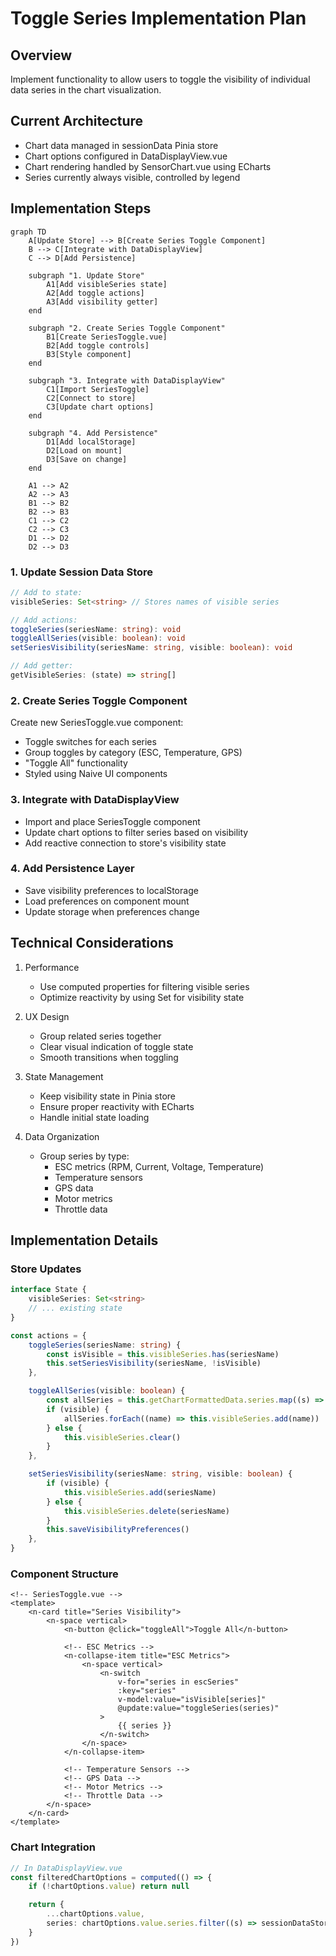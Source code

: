 # Toggle Series Implementation Plan

## Overview

Implement functionality to allow users to toggle the visibility of individual data series in the chart visualization.

## Current Architecture

- Chart data managed in sessionData Pinia store
- Chart options configured in DataDisplayView.vue
- Chart rendering handled by SensorChart.vue using ECharts
- Series currently always visible, controlled by legend

## Implementation Steps

```mermaid
graph TD
    A[Update Store] --> B[Create Series Toggle Component]
    B --> C[Integrate with DataDisplayView]
    C --> D[Add Persistence]

    subgraph "1. Update Store"
        A1[Add visibleSeries state]
        A2[Add toggle actions]
        A3[Add visibility getter]
    end

    subgraph "2. Create Series Toggle Component"
        B1[Create SeriesToggle.vue]
        B2[Add toggle controls]
        B3[Style component]
    end

    subgraph "3. Integrate with DataDisplayView"
        C1[Import SeriesToggle]
        C2[Connect to store]
        C3[Update chart options]
    end

    subgraph "4. Add Persistence"
        D1[Add localStorage]
        D2[Load on mount]
        D3[Save on change]
    end

    A1 --> A2
    A2 --> A3
    B1 --> B2
    B2 --> B3
    C1 --> C2
    C2 --> C3
    D1 --> D2
    D2 --> D3
```

### 1. Update Session Data Store

```typescript
// Add to state:
visibleSeries: Set<string> // Stores names of visible series

// Add actions:
toggleSeries(seriesName: string): void
toggleAllSeries(visible: boolean): void
setSeriesVisibility(seriesName: string, visible: boolean): void

// Add getter:
getVisibleSeries: (state) => string[]
```

### 2. Create Series Toggle Component

Create new SeriesToggle.vue component:

- Toggle switches for each series
- Group toggles by category (ESC, Temperature, GPS)
- "Toggle All" functionality
- Styled using Naive UI components

### 3. Integrate with DataDisplayView

- Import and place SeriesToggle component
- Update chart options to filter series based on visibility
- Add reactive connection to store's visibility state

### 4. Add Persistence Layer

- Save visibility preferences to localStorage
- Load preferences on component mount
- Update storage when preferences change

## Technical Considerations

1. Performance

    - Use computed properties for filtering visible series
    - Optimize reactivity by using Set for visibility state

2. UX Design

    - Group related series together
    - Clear visual indication of toggle state
    - Smooth transitions when toggling

3. State Management

    - Keep visibility state in Pinia store
    - Ensure proper reactivity with ECharts
    - Handle initial state loading

4. Data Organization
    - Group series by type:
        - ESC metrics (RPM, Current, Voltage, Temperature)
        - Temperature sensors
        - GPS data
        - Motor metrics
        - Throttle data

## Implementation Details

### Store Updates

```typescript
interface State {
	visibleSeries: Set<string>
	// ... existing state
}

const actions = {
	toggleSeries(seriesName: string) {
		const isVisible = this.visibleSeries.has(seriesName)
		this.setSeriesVisibility(seriesName, !isVisible)
	},

	toggleAllSeries(visible: boolean) {
		const allSeries = this.getChartFormattedData.series.map((s) => s.name)
		if (visible) {
			allSeries.forEach((name) => this.visibleSeries.add(name))
		} else {
			this.visibleSeries.clear()
		}
	},

	setSeriesVisibility(seriesName: string, visible: boolean) {
		if (visible) {
			this.visibleSeries.add(seriesName)
		} else {
			this.visibleSeries.delete(seriesName)
		}
		this.saveVisibilityPreferences()
	},
}
```

### Component Structure

```vue
<!-- SeriesToggle.vue -->
<template>
	<n-card title="Series Visibility">
		<n-space vertical>
			<n-button @click="toggleAll">Toggle All</n-button>

			<!-- ESC Metrics -->
			<n-collapse-item title="ESC Metrics">
				<n-space vertical>
					<n-switch
						v-for="series in escSeries"
						:key="series"
						v-model:value="isVisible[series]"
						@update:value="toggleSeries(series)"
					>
						{{ series }}
					</n-switch>
				</n-space>
			</n-collapse-item>

			<!-- Temperature Sensors -->
			<!-- GPS Data -->
			<!-- Motor Metrics -->
			<!-- Throttle Data -->
		</n-space>
	</n-card>
</template>
```

### Chart Integration

```typescript
// In DataDisplayView.vue
const filteredChartOptions = computed(() => {
	if (!chartOptions.value) return null

	return {
		...chartOptions.value,
		series: chartOptions.value.series.filter((s) => sessionDataStore.visibleSeries.has(s.name)),
	}
})
```
